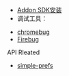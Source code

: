 * [Addon SDK安装](https://addons.mozilla.org/en-US/developers/docs/sdk/1.7/dev-guide/tutorials/installation.html)
* 调试工具：
- [chromebug](https://getfirebug.com/releases/chromebug/) 
- [Firebug](https://getfirebug.com/releases/firebug/1.7/)


API Rleated
* [simple-prefs](https://addons.mozilla.org/en-US/developers/docs/sdk/1.8/packages/addon-kit/simple-prefs.html)
